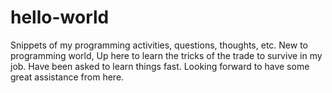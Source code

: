 # hello-world
Snippets of my programming activities, questions, thoughts, etc.
New to programming world, Up here to learn the tricks of the trade to survive in my job. Have been asked to learn things fast. Looking forward to have some great assistance from here.
